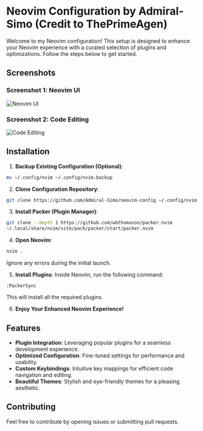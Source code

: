 # Neovim Configuration by Admiral-Simo (Credit to ThePrimeAgen)

Welcome to my Neovim configuration! This setup is designed to enhance your Neovim experience with a curated selection of plugins and optimizations. Follow the steps below to get started.

## Screenshots

### Screenshot 1: Neovim UI
![Neovim UI](https://i.postimg.cc/Rhv9PFNF/Screenshot-2024-01-22-at-20-53-26.png)

### Screenshot 2: Code Editing
![Code Editing](https://i.postimg.cc/7hP83WWJ/Screenshot-2024-01-22-at-20-55-02.png)

## Installation

1. **Backup Existing Configuration (Optional)**:

```bash
mv ~/.config/nvim ~/.config/nvim.backup
```

2. **Clone Configuration Repository**:

```bash
git clone https://github.com/Admiral-Simo/neovim-config ~/.config/nvim
```

3. **Install Packer (Plugin Manager)**:

```bash
git clone --depth 1 https://github.com/wbthomason/packer.nvim
~/.local/share/nvim/site/pack/packer/start/packer.nvim
```

4. **Open Neovim**:

```bash
nvim .
```

Ignore any errors during the initial launch.

5. **Install Plugins**:
Inside Neovim, run the following command:

```vim
:PackerSync
```

This will install all the required plugins.

6. **Enjoy Your Enhanced Neovim Experience!**

## Features

- **Plugin Integration**: Leveraging popular plugins for a seamless development experience.
- **Optimized Configuration**: Fine-tuned settings for performance and usability.
- **Custom Keybindings**: Intuitive key mappings for efficient code navigation and editing.
- **Beautiful Themes**: Stylish and eye-friendly themes for a pleasing aesthetic.

## Contributing

Feel free to contribute by opening issues or submitting pull requests.
